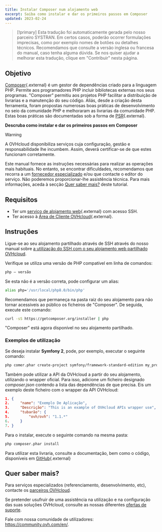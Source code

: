 ```yaml
---
title: Instalar Composer num alojamento web
excerpt: Saiba como instalar e dar os primeiros passos em Composer
updated: 2023-02-24
---
```


> [!primary]
> Esta tradução foi automaticamente gerada pelo nosso parceiro SYSTRAN. Em certos casos, poderão ocorrer formulações imprecisas, como por exemplo nomes de botões ou detalhes técnicos. Recomendamos que consulte a versão inglesa ou francesa do manual, caso tenha alguma dúvida. Se nos quiser ajudar a melhorar esta tradução, clique em "Contribuir" nesta página.
>

## Objetivo

[Composer](https://getcomposer.org/){.external} é um gestor de dependências criado para a linguagem PHP. Permite aos programadores PHP incluir bibliotecas externas nos seus programas. "Composer" permitiu aos projetos PHP facilitar a distribuição de livrarias e a manutenção do seu código. Aliás, desde a criação desta ferramenta, foram propostas numerosas boas práticas de desenvolvimento no seio da comunidade PHP e melhoraram as livrarias da comunidade PHP. Estas boas práticas são documentadas sob a forma de [PSR](http://www.php-fig.org/){.external}.

**Descruba como instalar e dar os primeiros passos em Composer**

> [!warning]
>
> A OVHcloud disponibiliza serviços cuja configuração, gestão e responsabilidade lhe incumbem. Assim, deverá certificar-se de que estes funcionam corretamente.
> 
> Este manual fornece as instruções necessárias para realizar as operações mais habituais. No entanto, se encontrar dificuldades, recomendamos que recorra a um [fornecedor especializado](https://partner.ovhcloud.com/pt/directory/) e/ou que contacte o editor do serviço. Não poderemos proporcionar-lhe assistência técnica. Para mais informações, aceda à secção [Quer saber mais?](#go-further) deste tutorial.
> 

## Requisitos

- Ter um [serviço de alojamento web](https://www.ovhcloud.com/pt/web-hosting/){.external} com acesso SSH.
- Ter acesso à [Área de Cliente OVHcloud](https://www.ovh.com/auth/?action=gotomanager&from=https://www.ovh.pt/&ovhSubsidiary=pt){.external}.

## Instruções

Ligue-se ao seu alojamento partilhado através de SSH através do nosso manual sobre [a utilização do SSH com o seu alojamento web partilhado OVHcloud](/pages/web_cloud/web_hosting/ssh_on_webhosting).

Verifique se utiliza uma versão de PHP compatível em linha de comandos:

```bash
php — versão
```

Se esta não é a versão correta, pode configurar um alias:

```bash
alias php='/usr/local/php8.0/bin/php'
```

Recomendamos que permaneça na pasta raiz do seu alojamento para não tornar acessíveis ao público os ficheiros de "Composer". De seguida, execute este comando:

```bash
curl -sS https://getcomposer.org/installer | php
```

"Composer" está agora disponível no seu alojamento partilhado.

### Exemplos de utilização

Se deseja instalar **Symfony 2**, pode, por exemplo, executar o seguinte comando:

```bash
php comer.phar create-project symfony/framework-standard-edition my_project_name "2.7*"
```

Também pode utilizar a API da OVHcloud a partir do seu alojamento, utilizando o wrapper oficial. Para isso, adicione um ficheiro designado *composer.json* contendo a lista das dependências de que precisa. Eis um exemplo deste ficheiro com o wrapper da API OVHcloud:

```json
1. {
2.     "name": "Exemplo De Aplicação",
3.     "Descrição": "This is an example of OVHcloud APIs wrapper use",
4.     "tubarão": {
5.         "ovh/ovh": "1.1.*"
6.     }
7. }
```

Para o instalar, execute o seguinte comando na mesma pasta:

```bash
php composer.phar install
```

Para utilizar esta livraria, consulte a documentação, bem como o código, disponíveis em [GitHub](https://github.com/ovh/php-ovh){.external}

## Quer saber mais? <a name="go-further"></a>

Para serviços especializados (referenciamento, desenvolvimento, etc), contacte os [parceiros OVHcloud](https://partner.ovhcloud.com/pt/directory/).

Se pretender usufruir de uma assistência na utilização e na configuração das suas soluções OVHcloud, consulte as nossas diferentes [ofertas de suporte](https://www.ovhcloud.com/pt/support-levels/).

Fale com nossa comunidade de utilizadores: <https://community.ovh.com/en/>. 
